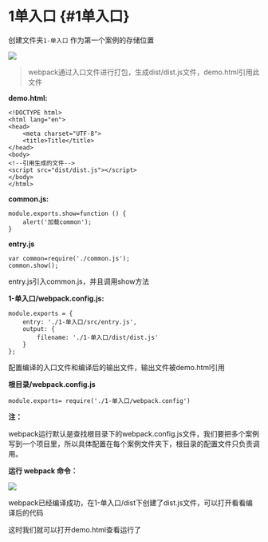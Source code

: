 # 1单入口 {#1单入口}

创建文件夹`1-单入口`    作为第一个案例的存储位置

![](/assets/QQ截图20170726105134.png)

> webpack通过入口文件进行打包，生成dist/dist.js文件，demo.html引用此文件

**demo.html:**

```
<!DOCTYPE html>
<html lang="en">
<head>
    <meta charset="UTF-8">
    <title>Title</title>
</head>
<body>
<!--引用生成的文件-->
<script src="dist/dist.js"></script>
</body>
</html>
```

**common.js:**

```
module.exports.show=function () {
    alert('加载common');
}
```

**entry.js**

```
var common=require('./common.js');
common.show();
```

entry.js引入common.js，并且调用show方法

**1-单入口/webpack.config.js:**

```
module.exports = {
    entry: './1-单入口/src/entry.js',
    output: {
        filename: './1-单入口/dist/dist.js'
    }
};
```

配置编译的入口文件和编译后的输出文件，输出文件被demo.html引用

**根目录/webpack.config.js**

```
module.exports= require('./1-单入口/webpack.config')
```

**注：**

webpack运行默认是查找根目录下的webpack.config.js文件，我们要把多个案例写到一个项目里，所以具体配置在每个案例文件夹下，根目录的配置文件只负责调用。

**运行 webpack 命令：**

![](/assets/QQ截图20170726110240.png)

webpack已经编译成功，在1-单入口/dist下创建了dist.js文件，可以打开看看编译后的代码

这时我们就可以打开demo.html查看运行了